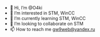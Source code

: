 - 👋 Hi, I’m @O4ki
- 👀 I’m interested in STM, WinCC
- 🌱 I’m currently learning STM, WinCC
- 💞️ I’m looking to collaborate on STM
- 📫 How to reach me gw9web@yandex.ru

<!---
O4ki/O4ki is a ✨ special ✨ repository because its `README.md` (this file) appears on your GitHub profile.
You can click the Preview link to take a look at your changes.
--->
